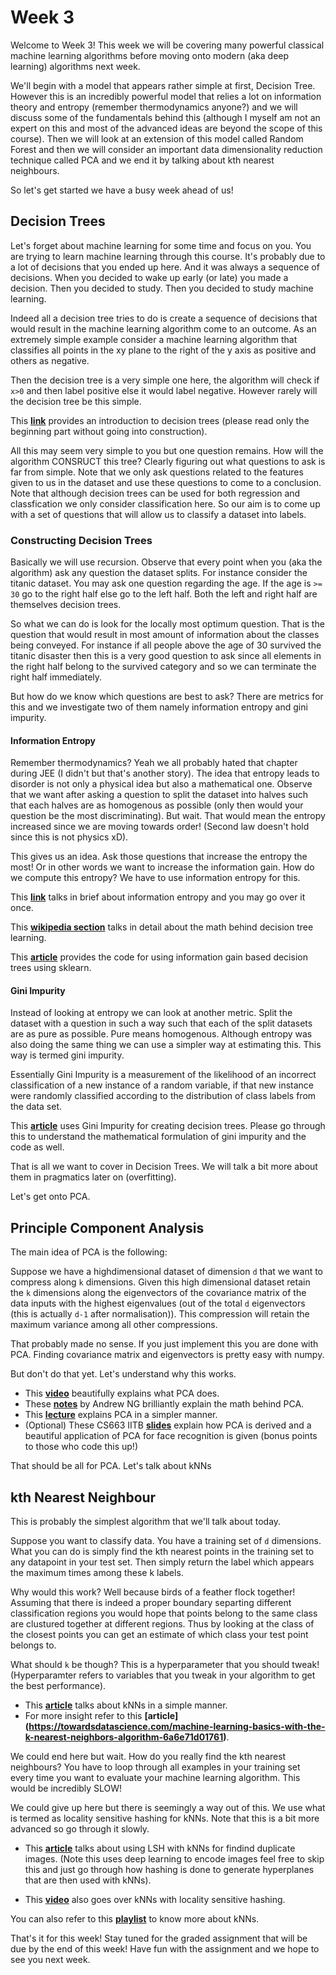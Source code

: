 # Week 3

Welcome to Week 3! This week we will be covering many powerful classical machine learning algorithms before moving onto modern (aka deep learning) algorithms next week.

We'll begin with a model that appears rather simple at first, Decision Tree. However this is an incredibly powerful model that relies a lot on information theory and entropy (remember thermodynamics anyone?) and we will discuss some of the fundamentals behind this (although I myself am not an expert on this and most of the advanced ideas are beyond the scope of this course). Then we will look at an extension of this model called Random Forest and then we will consider an important data dimensionality reduction technique called PCA and we end it by talking about kth nearest neighbours.

So let's get started we have a busy week ahead of us!

## Decision Trees

Let's forget about machine learning for some time and focus on you. You are trying to learn machine learning through this course. It's probably due to a lot of decisions that you ended up here. And it was always a sequence of decisions. When you decided to wake up early (or late) you made a decision. Then you decided to study. Then you decided to study machine learning.

Indeed all a decision tree tries to do is create a sequence of decisions that would result in the machine learning algorithm come to an outcome. As an extremely simple example consider a machine learning algorithm that classifies all points in the xy plane to the right of the y axis as positive and others as negative.

Then the decision tree is a very simple one here, the algorithm will check if `x>0` and then label positive else it would label negative. However rarely will the decision tree be this simple.

This **[link](https://heartbeat.fritz.ai/introduction-to-decision-tree-learning-cd604f85e236)** provides an introduction to decision trees (please read only the beginning part without going into construction).

All this may seem very simple to you but one question remains. How will the algorithm CONSRUCT this tree? Clearly figuring out what questions to ask is far from simple. Note that we only ask questions related to the features given to us in the dataset and use these questions to come to a conclusion. Note that although decision trees can be used for both regression and classfication we only consider classification here. So our aim is to come up with a set of questions that will allow us to classify a dataset into labels.

### Constructing Decision Trees

Basically we will use recursion. Observe that every point when you (aka the algorithm) ask any question the dataset splits. For instance consider the titanic dataset. You may ask one question regarding the age. If the age is `>= 30` go to the right half else go to the left half. Both the left and right half are themselves decision trees.

So what we can do is look for the locally most optimum question. That is the question that would result in most amount of information about the classes being conveyed. For instance if all people above the age of 30 survived the titanic disaster then this is a very good question to ask since all elements in the right half belong to the survived category and so we can terminate the right half immediately.

But how do we know which questions are best to ask? There are metrics for this and we investigate two of them namely information entropy and gini impurity.

#### Information Entropy

Remember thermodynamics? Yeah we all probably hated that chapter during JEE (I didn't but that's another story). The idea that entropy leads to disorder is not only a physical idea but also a mathematical one. Observe that we want after asking a question to split the dataset into halves such that each halves are as homogenous as possible (only then would your question be the most discriminating). But wait. That would mean the entropy increased since we are moving towards order! (Second law doesn't hold since this is not physics xD).

This gives us an idea. Ask those questions that increase the entropy the most! Or in other words we want to increase the information gain. How do we compute this entropy? We have to use information entropy for this.

This **[link](https://www.kdnuggets.com/2020/01/decision-tree-algorithm-explained.html)** talks in brief about information entropy and you may go over it once.

This **[wikipedia section](https://en.wikipedia.org/wiki/Decision_tree_learning#Information_gain)** talks in detail about the math behind decision tree learning.

This **[article](https://www.geeksforgeeks.org/decision-tree-implementation-python/)** provides the code for using information gain based decision trees using sklearn.


#### Gini Impurity

Instead of looking at entropy we can look at another metric. Split the dataset with a question in such a way such that each of the split datasets are as pure as possible. Pure means homogenous. Although entropy was also doing the same thing we can use a simpler way at estimating this. This way is termed gini impurity.

Essentially Gini Impurity is a measurement of the likelihood of an incorrect classification of a new instance of a random variable, if that new instance were randomly classified according to the distribution of class labels from the data set.

This **[article](https://towardsdatascience.com/decision-tree-in-machine-learning-e380942a4c96)** uses Gini Impurity for creating decision trees. Please go through this to understand the mathematical formulation of gini impurity and the code as well.


That is all we want to cover in Decision Trees. We will talk a bit more about them in pragmatics later on (overfitting).

Let's get onto PCA.

## Principle Component Analysis

The main idea of PCA is the following:

Suppose we have a highdimensional dataset of dimension `d` that we want to compress along `k` dimensions.
Given this high dimensional dataset retain the `k` dimensions along the eigenvectors of the covariance matrix of the data inputs with the highest eigenvalues (out of the total `d` eigenvectors (this is actually `d-1` after normalisation)). This compression will retain the maximum variance among all other compressions.

That probably made no sense. If you just implement this you are done with PCA. Finding covariance matrix and eigenvectors is pretty easy with numpy.

But don't do that yet. Let's understand why this works.

* This **[video](https://www.youtube.com/watch?v=TJdH6rPA-TI)** beautifully explains what PCA does.
* These **[notes](http://cs229.stanford.edu/notes/cs229-notes10.pdf)** by Andrew NG brilliantly explain the math behind PCA.
* This **[lecture](https://www.youtube.com/watch?v=rng04VJxUt4)** explains PCA in a simpler manner.
* (Optional) These CS663 IITB **[slides](https://www.cse.iitb.ac.in/~ajitvr/CS663_Fall2016/face_recognition.pdf)** explain how PCA is derived and a beautiful application of PCA for face recognition is given (bonus points to those who code this up!) 


That should be all for PCA. Let's talk about kNNs

## kth Nearest Neighbour

This is probably the simplest algorithm that we'll talk about today.

Suppose you want to classify data. You have a training set of `d` dimensions. What you can do is simply find the kth nearest points in the training set to any datapoint in your test set. Then simply return the label which appears the maximum times among these k labels.

Why would this work? Well because birds of a feather flock together! Assuming that there is indeed a proper boundary separting different classification regions you would hope that points belong to the same class are clustured together at different regions. Thus by looking at the class of the closest points you can get an estimate of which class your test point belongs to.

What should `k` be though? This is a hyperparameter that you should tweak! (Hyperparamter refers to variables that you tweak in your algorithm to get the best performance).

* This **[article](https://www.geeksforgeeks.org/k-nearest-neighbours/)** talks about kNNs in a simple manner.
* For more insight refer to this **[article] (https://towardsdatascience.com/machine-learning-basics-with-the-k-nearest-neighbors-algorithm-6a6e71d01761)**.

We could end here but wait. How do you really find the kth nearest neighbours? You have to loop through all examples in your training set every time you want to evaluate your machine learning algorithm. This would be incredibly SLOW!

We could give up here but there is seemingly a way out of this. We use what is termed as locality sensitive hashing for kNNs. Note that this is a bit more advanced so go through it slowly.

* This **[article](https://towardsdatascience.com/fast-near-duplicate-image-search-using-locality-sensitive-hashing-d4c16058efcb)** talks about using LSH with kNNs for findind duplicate images. (Note this uses deep learning to encode images feel free to skip this and just go through how hashing is done to generate hyperplanes that are then used with kNNs).

* This **[video](https://www.youtube.com/watch?v=LqcwaW2YE_c)** also goes over kNNs with locality sensitive hashing.

You can also refer to this **[playlist](https://www.youtube.com/playlist?list=PLBv09BD7ez_48heon5Az-TsyoXVYOJtDZ)** to know more about kNNs.


That's it for this week! Stay tuned for the graded assignment that will be due by the end of this week! Have fun with the assignment and we hope to see you next week.
